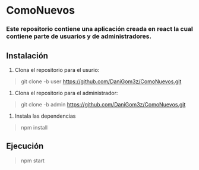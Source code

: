 # **ComoNuevos**

### Este repositorio contiene una aplicación creada en react la cual contiene parte de usuarios y de administradores.

## Instalación
1. Clona el repositorio para el usurio:
>git clone -b user https://github.com/DaniGom3z/ComoNuevos.git
1. Clona el repositorio para el administrador:
>git clone -b admin https://github.com/DaniGom3z/ComoNuevos.git
1. Instala las dependencias
>npm install


## Ejecución 
>npm start
